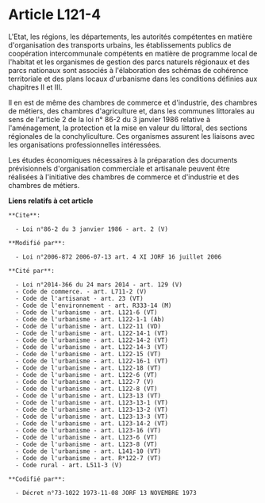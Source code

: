 # Article L121-4

L'Etat, les régions, les départements, les autorités compétentes en matière d'organisation des transports urbains, les
établissements publics de coopération intercommunale compétents en matière de programme local de l'habitat et les organismes
de gestion des parcs naturels régionaux et des parcs nationaux sont associés à l'élaboration des schémas de cohérence
territoriale et des plans locaux d'urbanisme dans les conditions définies aux chapitres II et III. 

Il en est de même des chambres de commerce et d'industrie, des chambres de métiers, des chambres d'agriculture et, dans les
communes littorales au sens de l'article 2 de la loi n° 86-2 du 3 janvier 1986 relative à l'aménagement, la protection et la
mise en valeur du littoral, des sections régionales de la conchyliculture. Ces organismes assurent les liaisons avec les
organisations professionnelles intéressées. 

Les études économiques nécessaires à la préparation des documents prévisionnels d'organisation commerciale et artisanale
peuvent être réalisées à l'initiative des chambres de commerce et d'industrie et des chambres de métiers.

**Liens relatifs à cet article**

	**Cite**:

	  - Loi n°86-2 du 3 janvier 1986 - art. 2 (V)

	**Modifié par**:

	  - Loi n°2006-872 2006-07-13 art. 4 XI JORF 16 juillet 2006

	**Cité par**:

	  - Loi n°2014-366 du 24 mars 2014 - art. 129 (V)
	  - Code de commerce. - art. L711-2 (V)
	  - Code de l'artisanat - art. 23 (VT)
	  - Code de l'environnement - art. R333-14 (M)
	  - Code de l'urbanisme - art. L121-6 (VT)
	  - Code de l'urbanisme - art. L122-1-1 (Ab)
	  - Code de l'urbanisme - art. L122-11 (VD)
	  - Code de l'urbanisme - art. L122-14-1 (VT)
	  - Code de l'urbanisme - art. L122-14-2 (VT)
	  - Code de l'urbanisme - art. L122-14-3 (VT)
	  - Code de l'urbanisme - art. L122-15 (VT)
	  - Code de l'urbanisme - art. L122-16-1 (VT)
	  - Code de l'urbanisme - art. L122-18 (VT)
	  - Code de l'urbanisme - art. L122-6 (VT)
	  - Code de l'urbanisme - art. L122-7 (V)
	  - Code de l'urbanisme - art. L122-8 (VT)
	  - Code de l'urbanisme - art. L123-13 (VT)
	  - Code de l'urbanisme - art. L123-13-1 (VT)
	  - Code de l'urbanisme - art. L123-13-2 (VT)
	  - Code de l'urbanisme - art. L123-13-3 (VT)
	  - Code de l'urbanisme - art. L123-14-2 (VT)
	  - Code de l'urbanisme - art. L123-16 (VT)
	  - Code de l'urbanisme - art. L123-6 (VT)
	  - Code de l'urbanisme - art. L123-8 (VT)
	  - Code de l'urbanisme - art. L141-10 (VT)
	  - Code de l'urbanisme - art. R*122-7 (VT)
	  - Code rural - art. L511-3 (V)

	**Codifié par**:

	  - Décret n°73-1022 1973-11-08 JORF 13 NOVEMBRE 1973
